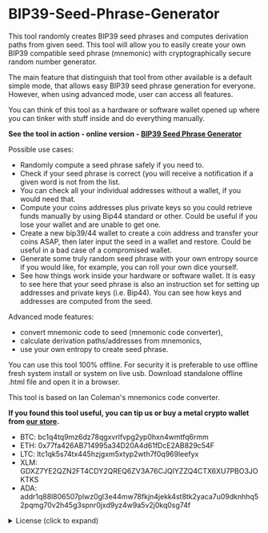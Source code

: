 # BIP39-Seed-Phrase-Generator
This tool randomly creates BIP39 seed phrases and computes derivation paths from given seed. This tool will allow you to easily create your own BIP39 compatible seed phrase (mnemonic) with cryptographically secure random number generator.

The main feature that distinguish that tool from other available is a default simple mode, that allows easy BIP39 seed phrase generation for everyone. However, when using advanced mode, user can access all features.

You can think of this tool as a hardware or software wallet opened up where you can tinker with stuff inside and do everything manually.

**See the tool in action - online version -  [BIP39 Seed Phrase Generator](https://getcoinplate.com/bip39-seed-phrase-mnemonics-generator-offline-online-tool/)**

Possible use cases:
- Randomly compute a seed phrase safely if you need to.
- Check if your seed phrase is correct (you will receive a notification if a given word is not from the list.
- You can check all your individual addresses without a wallet, if you would need that.
- Compute your coins addresses plus private keys so you could retrieve funds manually by using Bip44 standard or other. Could be useful if you lose your wallet and are unable to get one.
- Create a new bip39/44 wallet to create a coin address and transfer your coins ASAP, then later input the seed in a wallet and restore. Could be useful in a bad case of a compromised wallet.
- Generate some truly random seed phrase with your own entropy source if you would like, for example, you can roll your own dice yourself.
- See how things work inside your hardware or software wallet. It is easy to see here that your seed phrase is also an instruction set for setting up addresses and private keys (i.e. Bip44). You can see how keys and addresses are computed from the seed.

Advanced mode features:
- convert mnemonic code to seed (mnemonic code converter),
- calculate derivation paths/addresses from mnemonics,
- use your own entropy to create seed phrase.

You can use this tool 100% offline. For security it is preferable to use offline fresh system install or system on live usb. Download standalone offline .html file and open it in a browser.


This tool is based on Ian Coleman's mnemonics code converter.




**If you found this tool useful, you can tip us or buy a metal crypto wallet from [our store](https://getcoinplate.com/).**

- BTC: bc1q4tq9mz6dz78qgxvrlfvpg2yp0hxn4wmtfq6rmm
- ETH: 0x77fa426AB714995a34D20A4d61fDcE2AB829c54F
- LTC: ltc1qk5s74tx445hzjgxm5xtyp2wth7f0q969leefyx
- XLM: GDXZ7YE2QZN2FT4CDY2QREQ6ZV3A76CJQIYZZQ4CTX6XU7PBO3JOKTKS
- ADA: addr1q88l806507plwz0gl3e44mw78fkjn4jekk4st8tk2yaca7u09dknhhq52pqmg70v2h45g3spnr0jxd9yz4w9a5v2j0kq0sg74f




<details><summary> License (click to expand) </summary
<p>The MIT License (MIT) Copyright (c) 2022 Coinplate</p>

<p>Permission is hereby granted, free of charge, to any person obtaining a copy of this software and associated documentation files (the "Software"), to deal in the Software without restriction, including without limitation the rights to use, copy, modify, merge, publish, distribute, sublicense, and/or sell copies of the Software, and to permit persons to whom the Software is furnished to do so, subject to the following conditions:

The above copyright notice and this permission notice shall be included in all copies or substantial portions of the Software.

THE SOFTWARE IS PROVIDED "AS IS", WITHOUT WARRANTY OF ANY KIND, EXPRESS OR IMPLIED, INCLUDING BUT NOT LIMITED TO THE WARRANTIES OF MERCHANTABILITY, FITNESS FOR A PARTICULAR PURPOSE AND NONINFRINGEMENT. IN NO EVENT SHALL THE AUTHORS OR COPYRIGHT HOLDERS BE LIABLE FOR ANY CLAIM, DAMAGES OR OTHER LIABILITY, WHETHER IN AN ACTION OF CONTRACT, TORT OR OTHERWISE, ARISING FROM, OUT OF OR IN CONNECTION WITH THE SOFTWARE OR THE USE OR OTHER DEALINGS IN THE SOFTWARE.</p>

</details>
